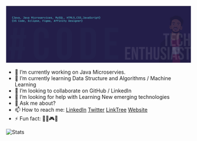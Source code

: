 <img src="linkedin Cover github.png">
          
- 🔭 I’m currently working on  Java Microservies.
- 🌱 I’m currently learning Data Structure and Algorithms / Machine Learning
- 👯 I’m looking to collaborate on GitHub / LinkedIn
- 🤔 I’m looking for help with Learning New emerging technologies
- 💬 Ask me about?
- 📫 How to reach me: <a href="https://www.linkedin.com/in/hassan-yosuf-44450a180/">LinkedIn</a>  <a href="https://twitter.com/HassanYosuf2">Twitter</a> <a href="https://linktr.ee/HassanYosuf">LinkTree</a> <a href="https://hassan.docogen.com/2">Website</a>
- ⚡ Fun fact: 👩‍💻🎮🎶

<img src="https://github-readme-stats.vercel.app/api?username=HassanYosuf&&show_icons=true&title_color=ffffff&icon_color=bb2acf&text_color=daf7dc&bg_color=151514" alt="Stats">
